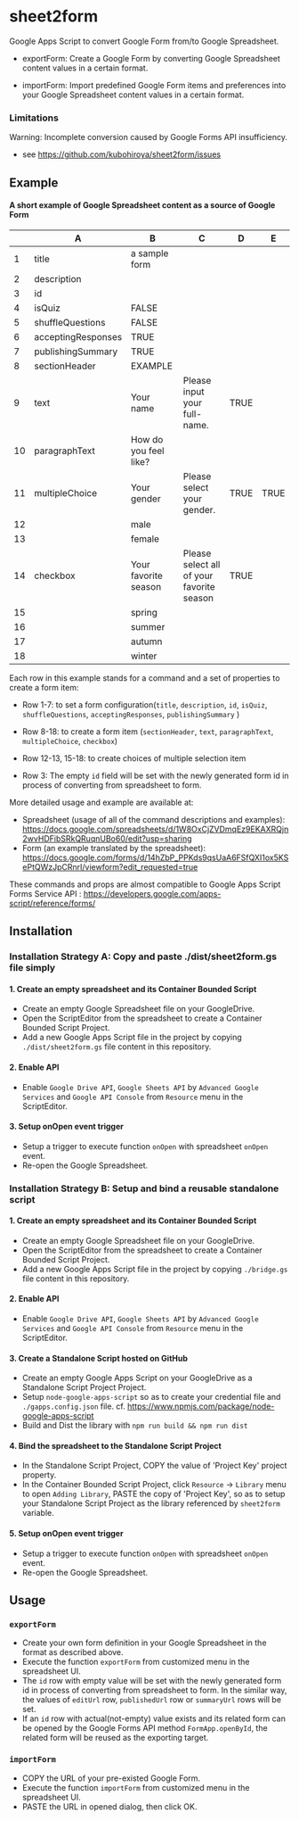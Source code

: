 # sheet2form

Google Apps Script to convert Google Form from/to Google Spreadsheet.

* exportForm: 
   Create a Google Form by converting Google Spreadsheet content values in a certain format.
   
* importForm:
   Import predefined Google Form items and preferences into your Google Spreadsheet content values in a certain format.
  
### Limitations

Warning: Incomplete conversion caused by Google Forms API insufficiency.

 * see https://github.com/kubohiroya/sheet2form/issues
 
## Example

#### A short example of Google Spreadsheet content as a source of Google Form
 
 | | A | B | C | D | E |
 |---|---|---|---|---|---|
 |1|title| a sample form | | | 
 |2|description||||
 |3|id||||
 |4|isQuiz|FALSE|||
 |5|shuffleQuestions|FALSE|||
 |6|acceptingResponses|TRUE|||
 |7|publishingSummary|TRUE|||
 |8|sectionHeader| EXAMPLE |||
 |9|text| Your name | Please input your full-name. | TRUE | |
 |10|paragraphText| How do you feel like? |  |  | |
 |11|multipleChoice | Your gender | Please select your gender.| TRUE | TRUE |
 |12| | male | | |
 |13| | female | | |
 |14|checkbox| Your favorite season| Please select all of your favorite season|TRUE||
 |15| | spring | | |
 |16| | summer | | |
 |17| | autumn | | |
 |18| | winter | | |
  
Each row in this example stands for a command and a set of properties to create a form item:
 * Row 1-7: to set a form configuration(`title`, `description`, `id`, `isQuiz`, `shuffleQuestions`, `acceptingResponses`, `publishingSummary` )
 * Row 8-18: to create a form item (`sectionHeader`, `text`, `paragraphText`, `multipleChoice`, `checkbox`)
 * Row 12-13, 15-18: to create choices of multiple selection item
 
 * Row 3: The empty `id` field will be set with the newly generated form id in process of converting from spreadsheet to form.
 
More detailed usage and example are available at:
  
 * Spreadsheet (usage of all of the command descriptions and examples): 
    https://docs.google.com/spreadsheets/d/1W8OxCjZVDmqEz9EKAXRQjn2wvHDFibSRkQRuqnUBo60/edit?usp=sharing
 * Form (an example translated by the spreadsheet): 
    https://docs.google.com/forms/d/14hZbP_PPKds9qsUaA6FSfQXI1ox5KSePtQWzJpCRnrI/viewform?edit_requested=true

 These commands and props are almost compatible to Google Apps Script Forms Service API
: https://developers.google.com/apps-script/reference/forms/

## Installation

### Installation Strategy A: Copy and paste ./dist/sheet2form.gs file simply 

#### 1. Create an empty spreadsheet and its Container Bounded Script
* Create an empty Google Spreadsheet file on your GoogleDrive.
* Open the ScriptEditor from the spreadsheet to create a Container Bounded Script Project.
* Add a new Google Apps Script file in the project by copying `./dist/sheet2form.gs` file content in this repository.

#### 2. Enable API
* Enable `Google Drive API`, `Google Sheets API` by `Advanced Google Services` and `Google API Console` from `Resource` menu in the ScriptEditor.
 
#### 3. Setup onOpen event trigger 
* Setup a trigger to execute function `onOpen` with spreadsheet `onOpen` event.
* Re-open the Google Spreadsheet. 

### Installation Strategy B: Setup and bind a reusable standalone script 

#### 1. Create an empty spreadsheet and its Container Bounded Script

* Create an empty Google Spreadsheet file on your GoogleDrive.
* Open the ScriptEditor from the spreadsheet to create a Container Bounded Script Project.
* Add a new Google Apps Script file in the project by copying `./bridge.gs` file content in this repository.

#### 2. Enable API
* Enable `Google Drive API`, `Google Sheets API` by `Advanced Google Services` and `Google API Console` from `Resource` menu in the ScriptEditor.
 
#### 3. Create a Standalone Script hosted on GitHub

* Create an empty Google Apps Script on your GoogleDrive as a Standalone Script Project Project.
* Setup `node-google-apps-script` so as to create your credential file and `./gapps.config.json` file.
  cf. https://www.npmjs.com/package/node-google-apps-script
* Build and Dist the library with `npm run build && npm run dist` 

#### 4. Bind the spreadsheet to the Standalone Script Project
* In the Standalone Script Project, COPY the value of 'Project Key' project property.
* In the Container Bounded Script Project, click `Resource` -> `Library` menu to open `Adding Library`, 
 PASTE the copy of 'Project Key', so as to setup your Standalone Script Project as the library referenced by `sheet2form` variable.
 
#### 5. Setup onOpen event trigger 
* Setup a trigger to execute function `onOpen` with spreadsheet `onOpen` event.
* Re-open the Google Spreadsheet. 

## Usage 
### `exportForm` 
 * Create your own form definition in your Google Spreadsheet in the format as described above.
 * Execute the function `exportForm` from customized menu in the spreadsheet UI.
 * The `id` row with empty value will be set with the newly generated form id in process of converting from spreadsheet to form. In the similar way, the values of `editUrl` row, `publishedUrl` row or `summaryUrl` rows will be set.
 * If an `id` row with actual(not-empty) value exists and its related form can be opened by the Google Forms API method `FormApp.openById`, the related form will be reused as the exporting target.
 
### `importForm`
* COPY the URL of your pre-existed Google Form.
* Execute the function `importForm` from customized menu in the spreadsheet UI.
* PASTE the URL in opened dialog, then click OK.

